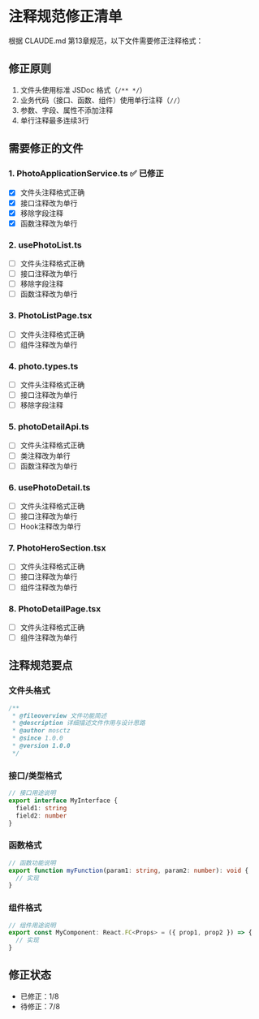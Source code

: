 # 注释规范修正清单

根据 CLAUDE.md 第13章规范，以下文件需要修正注释格式：

## 修正原则
1. 文件头使用标准 JSDoc 格式（`/** */`）
2. 业务代码（接口、函数、组件）使用单行注释（`//`）
3. 参数、字段、属性不添加注释
4. 单行注释最多连续3行

## 需要修正的文件

### 1. PhotoApplicationService.ts ✅ 已修正
- [x] 文件头注释格式正确
- [x] 接口注释改为单行
- [x] 移除字段注释
- [x] 函数注释改为单行

### 2. usePhotoList.ts
- [ ] 文件头注释格式正确
- [ ] 接口注释改为单行
- [ ] 移除字段注释
- [ ] 函数注释改为单行

### 3. PhotoListPage.tsx
- [ ] 文件头注释格式正确
- [ ] 组件注释改为单行

### 4. photo.types.ts
- [ ] 文件头注释格式正确
- [ ] 接口注释改为单行
- [ ] 移除字段注释

### 5. photoDetailApi.ts
- [ ] 文件头注释格式正确
- [ ] 类注释改为单行
- [ ] 函数注释改为单行

### 6. usePhotoDetail.ts
- [ ] 文件头注释格式正确
- [ ] 接口注释改为单行
- [ ] Hook注释改为单行

### 7. PhotoHeroSection.tsx
- [ ] 文件头注释格式正确
- [ ] 接口注释改为单行
- [ ] 组件注释改为单行

### 8. PhotoDetailPage.tsx
- [ ] 文件头注释格式正确
- [ ] 组件注释改为单行

## 注释规范要点

### 文件头格式
```typescript
/**
 * @fileoverview 文件功能简述
 * @description 详细描述文件作用与设计思路
 * @author mosctz
 * @since 1.0.0
 * @version 1.0.0
 */
```

### 接口/类型格式
```typescript
// 接口用途说明
export interface MyInterface {
  field1: string
  field2: number
}
```

### 函数格式
```typescript
// 函数功能说明
export function myFunction(param1: string, param2: number): void {
  // 实现
}
```

### 组件格式
```typescript
// 组件用途说明
export const MyComponent: React.FC<Props> = ({ prop1, prop2 }) => {
  // 实现
}
```

## 修正状态
- 已修正：1/8
- 待修正：7/8
